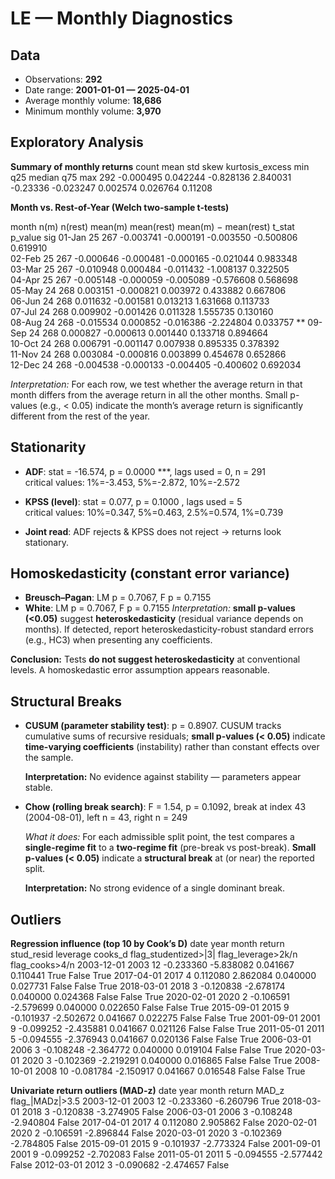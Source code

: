 # LE — Monthly Diagnostics

## Data

- Observations: **292**  
- Date range: **2001-01-01 — 2025-04-01**
- Average monthly volume: **18,686**  
- Minimum monthly volume: **3,970**


## Exploratory Analysis

**Summary of monthly returns**
 count      mean      std      skew  kurtosis_excess      min       q25   median      q75     max
   292 -0.000495 0.042244 -0.828136         2.840031 -0.23336 -0.023247 0.002574 0.026764 0.11208


**Month vs. Rest-of-Year (Welch two-sample t-tests)**

 month  n(m)  n(rest)   mean(m)  mean(rest)  mean(m) − mean(rest)    t_stat  p_value sig
01-Jan    25      267 -0.003741   -0.000191             -0.003550 -0.500806 0.619910    
02-Feb    25      267 -0.000646   -0.000481             -0.000165 -0.021044 0.983348    
03-Mar    25      267 -0.010948    0.000484             -0.011432 -1.008137 0.322505    
04-Apr    25      267 -0.005148   -0.000059             -0.005089 -0.576608 0.568698    
05-May    24      268  0.003151   -0.000821              0.003972  0.433882 0.667806    
06-Jun    24      268  0.011632   -0.001581              0.013213  1.631668 0.113733    
07-Jul    24      268  0.009902   -0.001426              0.011328  1.555735 0.130160    
08-Aug    24      268 -0.015534    0.000852             -0.016386 -2.224804 0.033757  **
09-Sep    24      268  0.000827   -0.000613              0.001440  0.133718 0.894664    
10-Oct    24      268  0.006791   -0.001147              0.007938  0.895335 0.378392    
11-Nov    24      268  0.003084   -0.000816              0.003899  0.454678 0.652866    
12-Dec    24      268 -0.004538   -0.000133             -0.004405 -0.400602 0.692034    

_Interpretation:_ For each row, we test whether the average return in that month differs from the average return in all the other months. Small p-values (e.g., < 0.05) indicate the month’s average return is significantly different from the rest of the year.


## Stationarity

- **ADF**: stat = -16.574, p = 0.0000 ***, lags used = 0, n = 291  
  critical values: 1%=-3.453, 5%=-2.872, 10%=-2.572

- **KPSS (level)**: stat = 0.077, p = 0.1000 , lags used = 5  
  critical values: 10%=0.347, 5%=0.463, 2.5%=0.574, 1%=0.739

- **Joint read**: ADF rejects & KPSS does not reject → returns look stationary.


## Homoskedasticity (constant error variance)

- **Breusch–Pagan**: LM p = 0.7067, F p = 0.7155  
- **White**: LM p = 0.7067, F p = 0.7155
  *Interpretation:* **small p-values (<0.05)** suggest **heteroskedasticity** (residual variance depends on months). If detected, report heteroskedasticity-robust standard errors (e.g., HC3) when presenting any coefficients.

**Conclusion:** Tests **do not suggest heteroskedasticity** at conventional levels. A homoskedastic error assumption appears reasonable.


## Structural Breaks

- **CUSUM (parameter stability test)**: p = 0.8907. CUSUM tracks cumulative sums of recursive residuals; **small p-values (< 0.05)** indicate **time-varying coefficients** (instability) rather than constant effects over the sample.

  **Interpretation:** No evidence against stability — parameters appear stable.

- **Chow (rolling break search)**: F = 1.54, p = 0.1092, break at index 43 (2004-08-01), left n = 43, right n = 249

  *What it does:* For each admissible split point, the test compares a **single-regime fit** to a **two-regime fit** (pre-break vs post-break). **Small p-values (< 0.05)** indicate a **structural break** at (or near) the reported split.

  **Interpretation:** No strong evidence of a single dominant break.


## Outliers

**Regression influence (top 10 by Cook’s D)**
      date  year  month    return  stud_resid  leverage  cooks_d  flag_studentized>|3|  flag_leverage>2k/n  flag_cooks>4/n
2003-12-01  2003     12 -0.233360   -5.838082  0.041667 0.110441                  True               False            True
2017-04-01  2017      4  0.112080    2.862084  0.040000 0.027731                 False               False            True
2018-03-01  2018      3 -0.120838   -2.678174  0.040000 0.024368                 False               False            True
2020-02-01  2020      2 -0.106591   -2.579699  0.040000 0.022650                 False               False            True
2015-09-01  2015      9 -0.101937   -2.502672  0.041667 0.022275                 False               False            True
2001-09-01  2001      9 -0.099252   -2.435881  0.041667 0.021126                 False               False            True
2011-05-01  2011      5 -0.094555   -2.376943  0.041667 0.020136                 False               False            True
2006-03-01  2006      3 -0.108248   -2.364772  0.040000 0.019104                 False               False            True
2020-03-01  2020      3 -0.102369   -2.219291  0.040000 0.016865                 False               False            True
2008-10-01  2008     10 -0.081784   -2.150917  0.041667 0.016548                 False               False            True


**Univariate return outliers (MAD-z)**
      date  year  month    return     MAD_z  flag_|MADz|>3.5
2003-12-01  2003     12 -0.233360 -6.260796             True
2018-03-01  2018      3 -0.120838 -3.274905            False
2006-03-01  2006      3 -0.108248 -2.940804            False
2017-04-01  2017      4  0.112080  2.905862            False
2020-02-01  2020      2 -0.106591 -2.896844            False
2020-03-01  2020      3 -0.102369 -2.784805            False
2015-09-01  2015      9 -0.101937 -2.773324            False
2001-09-01  2001      9 -0.099252 -2.702083            False
2011-05-01  2011      5 -0.094555 -2.577442            False
2012-03-01  2012      3 -0.090682 -2.474657            False
